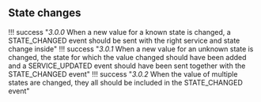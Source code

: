 ## State changes

!!! success "_3.0.0_ When a new value for a known state is changed, a STATE_CHANGED event should be sent with the right service and state change inside"
!!! success "_3.0.1_ When a new value for an unknown state is changed, the state for which the value changed should have been added and a SERVICE_UPDATED event should have been sent together with the STATE_CHANGED event"
!!! success "_3.0.2_ When the value of multiple states are changed, they all should be included in the STATE_CHANGED event"

